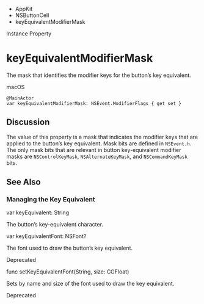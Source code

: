 

- AppKit
- NSButtonCell
-  keyEquivalentModifierMask 

Instance Property

# keyEquivalentModifierMask

The mask that identifies the modifier keys for the button’s key equivalent.

macOS

``` source
@MainActor
var keyEquivalentModifierMask: NSEvent.ModifierFlags { get set }
```

## Discussion

The value of this property is a mask that indicates the modifier keys that are applied to the button’s key equivalent. Mask bits are defined in `NSEvent.h`. The only mask bits that are relevant in button key-equivalent modifier masks are `NSControlKeyMask`, `NSAlternateKeyMask`, and `NSCommandKeyMask` bits.

## See Also

### Managing the Key Equivalent

var keyEquivalent: String

The button’s key-equivalent character.

var keyEquivalentFont: NSFont?

The font used to draw the button’s key equivalent.

Deprecated

func setKeyEquivalentFont(String, size: CGFloat)

Sets by name and size of the font used to draw the key equivalent.

Deprecated


